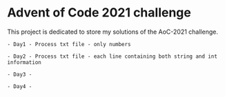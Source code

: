 # Advent of Code 2021 challenge

This project is dedicated to store my solutions of the AoC-2021 challenge.

	- Day1 - Process txt file - only numbers
	
	- Day2 - Process txt file - each line containing both string and int information
	
	- Day3 -
	
	- Day4 -
